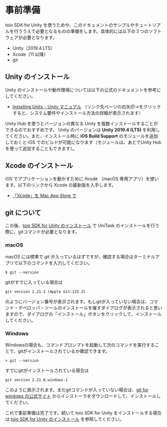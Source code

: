 # 事前準備

toio SDK for Unity を使うためや、このドキュメントのサンプルやチュートリアルを行ううえで必要となるものの準備をします。具体的には以下の３つのソフトウェアが必要となります。

- Unity（2019.4 LTS）
- Xcode（11 以降）
- git

## Unity のインストール

Unity のインストールや動作環境については以下の公式のドキュメントを参考にしてください。

- [Installing Unity \- Unity マニュアル](https://docs.unity3d.com/ja/2019.4/Manual/GettingStartedInstallingUnity.html)
（リンク先ページの右矢印→をクリックすると、システム要件やインストール方法の詳細が表示されます）

Unity Hub を使うとバージョンの異なる Unity を複数インストールすることができるのでおすすめです。
Unity のバージョンは **Unity 2019.4 (LTS)** を利用してください。また、インストール時に **iOS Build Support** のモジュールを追加しておくと iOS でのビルドが可能になります（モジュールは、あとでUnity Hubを使って追加することもできます）。

## Xcode のインストール

iOS でアプリケーションを動かすために Xcode （macOS 専用アプリ）を使います。以下のリンクから Xcode の最新版を入手します。

- [‎「Xcode」を Mac App Store で](https://apps.apple.com/jp/app/xcode/id497799835)

## git について

この後、[toio SDK for Unity のインストール](download_sdk.md) で UniTask のインストールを行う際に、gitコマンドが必要となります。

### macOS

macOS には標準で git が入っているはずですが、確認する場合はターミナルアプリで以下のコマンドを入力してください。

```
$ git --version
```

gitがすでに入っている場合は

```
git version 2.21.1 (Apple Git-122.3)
```

のようにバージョン番号が表示されます。もしgitが入っていない場合は、コマンド・デベロッパ・ツールのインストールを催すダイアログが表示されると思いますので、ダイアログの「インストール」ボタンをクリックして、インストールしてください。

### Windows

Windowsの場合も、コマンドプロンプトを起動して次のコマンドを実行することで、gitがインストールされているか確認できます。

```
> git --version
```

すでにgitがインストールされている場合は

```
git version 2.21.0.windows.1
```

このように表示されます。まだgitコマンドが入っていない場合は、[git for windows の公式サイト](https://gitforwindows.org/) からインストーラをダウンロードして、インストールしてください。



これで事前準備は完了です。続いて toio SDK for Unity をインストールする場合は [toio SDK for Unity のインストール](download_sdk.md) を参照してください。
